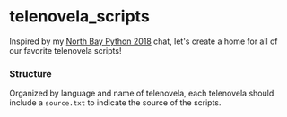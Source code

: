 # telenovela_scripts
Inspired by my [North Bay Python 2018](https://2018.northbaypython.org/schedule/presentation/25/) chat, let's create a home for all of our favorite telenovela scripts!

### Structure

Organized by language and name of telenovela, each telenovela should include a `source.txt` to indicate the source of the scripts.
